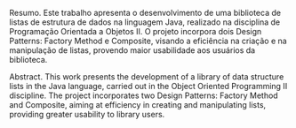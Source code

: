 Resumo. Este trabalho apresenta o desenvolvimento de uma biblioteca de listas de estrutura de dados na linguagem Java, 
realizado na disciplina de Programação Orientada a Objetos II. O projeto incorpora dois Design Patterns: Factory Method 
e Composite, visando a eficiência na criação e na manipulação de listas, provendo maior usabilidade aos usuários da biblioteca.

Abstract. This work presents the development of a library of data structure lists in the Java language, 
carried out in the Object Oriented Programming II discipline. The project incorporates two Design Patterns: 
Factory Method and Composite, aiming at efficiency in creating and manipulating lists, providing greater usability to library users.
